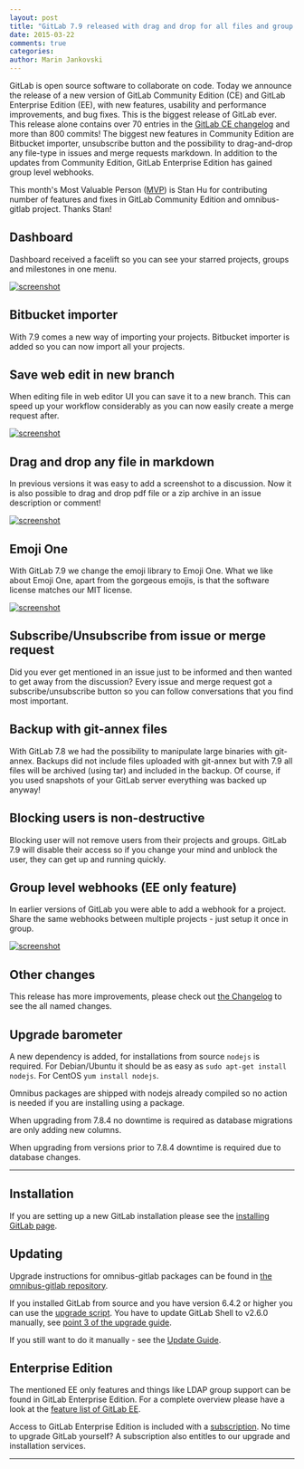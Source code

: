 ```yaml
---
layout: post
title: "GitLab 7.9 released with drag and drop for all files and group hooks"
date: 2015-03-22
comments: true
categories:
author: Marin Jankovski
---
```


GitLab is open source software to collaborate on code.
Today we announce the release of a new version of GitLab Community Edition (CE) and GitLab Enterprise Edition (EE), with new features, usability and performance improvements, and bug fixes.
This is the biggest release of GitLab ever. This release alone contains over 70 entries in the [GitLab CE changelog](https://gitlab.com/gitlab-org/gitlab-ce/blob/master/CHANGELOG) and more than 800 commits!
The biggest new features in Community Edition are Bitbucket importer, unsubscribe button and the possibility to drag-and-drop any file-type in issues and merge requests markdown.
In addition to the updates from Community Edition, GitLab Enterprise Edition has gained group level webhooks.

This month's Most Valuable Person ([MVP](https://about.gitlab.com/mvp/)) is Stan Hu for contributing number of features and fixes in GitLab Community Edition and omnibus-gitlab project.
Thanks Stan!

<!--more-->

## Dashboard

Dashboard received a facelift so you can see your starred projects, groups and milestones in one menu.

[![screenshot](/images/7_9/dashboard.png)](/images/7_9/dashboard.png)


## Bitbucket importer

With 7.9 comes a new way of importing your projects. Bitbucket importer is added so you can now import all your projects.


## Save web edit in new branch

When editing file in web editor UI you can save it to a new branch. This can speed up your workflow considerably as you can now easily create a merge request after.

[![screenshot](/images/7_9/new-branch.png)](/images/7_9/new-branch.png)


## Drag and drop any file in markdown

In previous versions it was easy to add a screenshot to a discussion. Now it is also possible to drag and drop pdf file or a zip archive in an issue description or comment!

[![screenshot](/images/7_9/drag-and-drop.png)](/images/7_9/drag-and-drop.png)

## Emoji One

With GitLab 7.9 we change the emoji library to Emoji One. What we like about Emoji One, apart from the gorgeous emojis, is that the software license matches our MIT license.

[![screenshot](/images/7_9/emoji.png)](/images/7_9/emoji.png)

## Subscribe/Unsubscribe from issue or merge request

Did you ever get mentioned in an issue just to be informed and then wanted to get away from the discussion? Every issue and merge request got
a subscribe/unsubscribe button so you can follow conversations that you find most important.

## Backup with git-annex files

With GitLab 7.8 we had the possibility to manipulate large binaries with git-annex. Backups did not include files uploaded with git-annex but with 7.9 all files will be archived (using tar) and included in the backup. Of course, if you used snapshots of your GitLab server everything was backed up anyway!

## Blocking users is non-destructive

Blocking user will not remove users from their projects and groups. GitLab 7.9 will disable their access so if you change your mind and unblock the user, they can get up and running quickly.


## Group level webhooks (EE only feature)

In earlier versions of GitLab you were able to add a webhook for a project.
Share the same webhooks between multiple projects - just setup it once in group.

[![screenshot](/images/7_9/group-hooks.png)](/images/7_9/group-hooks.png)

## Other changes

This release has more improvements, please check out [the Changelog](https://gitlab.com/gitlab-org/gitlab-ce/blob/master/CHANGELOG) to see the all named changes.


## Upgrade barometer

A new dependency is added, for installations from source `nodejs` is required. For Debian/Ubuntu it should be as easy as `sudo apt-get install nodejs`. For CentOS `yum install nodejs`.

Omnibus packages are shipped with nodejs already compiled so no action is needed if you are installing using a package.

When upgrading from 7.8.4 no downtime is required as database migrations are only adding new columns.

When upgrading from versions prior to 7.8.4 downtime is required due to database changes.

- - -

## Installation

If you are setting up a new GitLab installation please see the [installing GitLab page](https://www.gitlab.com/installation/).

## Updating

Upgrade instructions for omnibus-gitlab packages can be found in [the omnibus-gitlab repository](https://gitlab.com/gitlab-org/omnibus-gitlab/blob/master/doc/update.md).

If you installed GitLab from source and you have version 6.4.2 or higher you can use the [upgrade script](https://gitlab.com/gitlab-org/gitlab-ce/blob/master/doc/update/upgrader.md).
You have to update GitLab Shell to v2.6.0 manually, see [point 3 of the upgrade guide](https://gitlab.com/gitlab-org/gitlab-ce/blob/master/doc/update/7.8-to-7.9.md#3-update-gitlab-shell-and-its-config).

If you still want to do it manually - see the [Update Guide](https://gitlab.com/gitlab-org/gitlab-ce/blob/master/doc/update/7.8-to-7.9.md).

## Enterprise Edition

The mentioned EE only features and things like LDAP group support can be found in GitLab Enterprise Edition.
For a complete overview please have a look at the [feature list of GitLab EE](http://www.gitlab.com/gitlab-ee/).

Access to GitLab Enterprise Edition is included with a [subscription](http://www.gitlab.com/pricing/).
No time to upgrade GitLab yourself?
A subscription also entitles to our upgrade and installation services.

- - -
